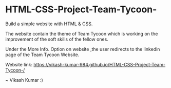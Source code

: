 # HTML-CSS-Project-Team-Tycoon-

Build a simple website with HTML & CSS.

The website contain the theme of Team Tycoon which is working on the improvement of the soft skills of the fellow ones.

Under the More  Info. Option on website ,the user redirects to the linkedin page of the Team Tycoon Website.

Website link: https://vikash-kumar-984.github.io/HTML-CSS-Project-Team-Tycoon-/

~ Vikash Kumar :)
